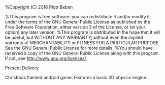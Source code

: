 %Copyright (C) 2016 Piotr Beben

%This program is free software: you can redistribute it and/or modify it under the terms of the GNU General Public License as published by the Free Software Foundation, either version 3 of the License, or (at your option) any later version.
%This program is distributed in the hope that it will be useful, but WITHOUT ANY WARRANTY; without even the implied warranty of MERCHANTABILITY or FITNESS FOR A PARTICULAR PURPOSE. See the GNU General Public License for more details.
%You should have received a copy of the GNU General Public License along with this program. If not, see http://www.gnu.org/licenses/.




Present Delivery

Christmas themed android game. Features a basic 2D physics engine. 
